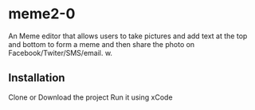 # meme2-0
An Meme editor that allows users to take pictures and add text at the top and bottom to form a meme and then share the photo on Facebook/Twiter/SMS/email.
w.

## Installation
  Clone or Download the project
  Run it using xCode
